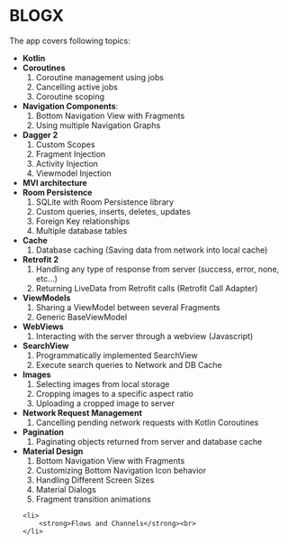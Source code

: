 <h1>BLOGX</h1>
<p>The app covers following topics:</p>
<ul>
	<li><strong>Kotlin</strong></li>
	<li>
		<strong>Coroutines</strong><br>
		<ol>
			<li>Сoroutine management using jobs</li>
			<li>Cancelling active jobs</li>
			<li>Coroutine scoping</li>
		</ol>
	</li>
	<li>
		<strong>Navigation Components</strong>:<br>
		<ol>
			<li>Bottom Navigation View with Fragments </li>
			<li>Using multiple Navigation Graphs</li>
		</ol>
	</li>
	<li>
		<strong>Dagger 2</strong><br>
		<ol>
			<li>Custom Scopes</li>
			<li>Fragment Injection</li>
			<li>Activity Injection</li>
			<li>Viewmodel Injection</li>
		</ol>
	</li>
	<li>
		<strong>MVI architecture</strong><br>
	</li>
	<li>
		<strong>Room Persistence</strong><br>
		<ol>
			<li>SQLite with Room Persistence library</li>
			<li>Custom queries, inserts, deletes, updates</li>
			<li>Foreign Key relationships</li>
			<li>Multiple database tables</li>
		</ol>
	</li>
	<li>
		<strong>Cache</strong><br>
		<ol>
			<li>Database caching (Saving data from network into local cache)</li>
		</ol>
	</li>
	<li>
		<strong>Retrofit 2</strong><br>
		<ol>
			<li>Handling any type of response from server (success, error, none, etc...)</li>
			<li>Returning LiveData from Retrofit calls (Retrofit Call Adapter)</li>
		</ol>
	</li>
	<li>
		<strong>ViewModels</strong><br>
		<ol>
			<li>Sharing a ViewModel between several Fragments</li>
			<li>Generic BaseViewModel</li>
		</ol>
	</li>
	<li>
		<strong>WebViews</strong><br>
		<ol>
			<li>Interacting with the server through a webview (Javascript)</li>
		</ol>
	</li>
	<li>
		<strong>SearchView</strong><br>
		<ol>
			<li>Programmatically implemented SearchView</li>
			<li>Execute search queries to Network and DB Cache</li>
		</ol>
	</li>
	<li>
		<strong>Images</strong><br>
		<ol>
			<li>Selecting images from local storage</li>
			<li>Cropping images to a specific aspect ratio</li>
			<li>Uploading a cropped image to server</li>
		</ol>
	</li>
	<li>
		<strong>Network Request Management</strong><br>
		<ol>
			<li>Cancelling pending network requests with Kotlin Coroutines</li>
		</ol>
	</li>
	<li>
		<strong>Pagination</strong><br>
		<ol>
			<li>Paginating objects returned from server and database cache</li>
		</ol>
	</li>
	<li>
		<strong>Material Design</strong><br>
		<ol>
			<li>Bottom Navigation View with Fragments</li>
			<li>Customizing Bottom Navigation Icon behavior</li>
			<li>Handling Different Screen Sizes</li>
			<li>Material Dialogs</li>
			<li>Fragment transition animations</li>
		</ol>
	</li>

	<li>
		<strong>Flows and Channels</strong><br>
	</li>
</ul>
<br>
